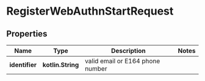 
# RegisterWebAuthnStartRequest

## Properties
Name | Type | Description | Notes
------------ | ------------- | ------------- | -------------
**identifier** | **kotlin.String** | valid email or E164 phone number | 



